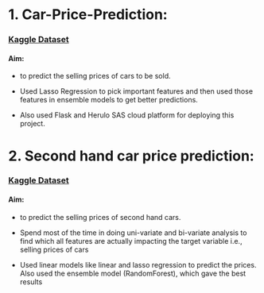 # 1. Car-Price-Prediction:
### [Kaggle Dataset](https://www.kaggle.com/nehalbirla/vehicle-dataset-from-cardekho)
#### Aim: 
* to predict the selling prices of cars to be sold. 

* Used Lasso Regression to pick important features and then used those features in ensemble models to get better predictions.

* Also used Flask and Herulo SAS cloud platform for deploying this project.


# 2. Second hand car price prediction:
### [Kaggle Dataset](https://www.kaggle.com/sanskrutipanda/car-pricing-prediction)

#### Aim:
* to predict the selling prices of second hand cars.

* Spend most of the time in doing uni-variate and bi-variate analysis to find which all features are actually impacting the target variable i.e., selling prices of cars

* Used linear models like linear and lasso regression to predict the prices. Also used the ensemble model (RandomForest), which gave the best results

